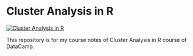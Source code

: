 # Cluster Analysis in R

[<img align="center" alt="Cluster Analysis in R" src="https://assets.datacamp.com/production/course_5390/shields/original/shield_image_course_5390_20200115-1-psf7hb?1579115683" />][DataCamp Course]

This repository is for my course notes of Cluster Analysis in R course of DataCamp.

[DataCamp Course]: https://learn.datacamp.com/courses/cluster-analysis-in-r
